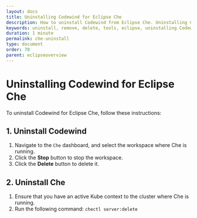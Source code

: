 ```yaml
---
layout: docs
title: Uninstalling Codewind for Eclipse Che
description: How to uninstall Codewind from Eclipse Che. Uninstalling Codewind comprises two steps. First, uninstall Codewind. Then, proceed to uninstall Che.
keywords: uninstall, remove, delete, tools, eclipse, uninstalling Codewind for Eclipse Che, restart Eclipse
duration: 1 minute
permalink: che-uninstall
type: document
order: 70
parent: eclipseoverview
---
```


# Uninstalling Codewind for Eclipse Che

To uninstall Codewind for Eclipse Che, follow these instructions:

## 1. Uninstall Codewind
1. Navigate to the `Che` dashboard, and select the workspace where Che is running. 
3. Click the **Stop** button to stop the workspace. 
3. Click the **Delete** button to delete it. 

## 2. Uninstall Che
1. Ensure that you have an active Kube context to the cluster where Che is running.
2. Run the following command: `chectl server:delete`
